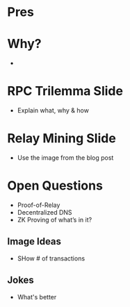 # Pres

# Why?

-

# RPC Trilemma Slide

- Explain what, why & how

# Relay Mining Slide

- Use the image from the blog post

# Open Questions

- Proof-of-Relay
- Decentralized DNS
- ZK Proving of what’s in it?

## Image Ideas

- SHow # of transactions

## Jokes

- What's better
